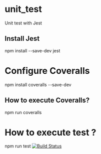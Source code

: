 # unit_test
Unit test with Jest

## Install Jest
npm install --save-dev jest

# Configure Coveralls
npm install coveralls --save-dev

## How to execute Coveralls?
npm run coveralls

# How to execute test ? 
npm run test
[![Build Status](https://www.travis-ci.com/Jeff509/mds_b3_registre_jeff_dev_unit.svg?branch=master)](https://www.travis-ci.com/Jeff509/mds_b3_registre_jeff_dev_unit)